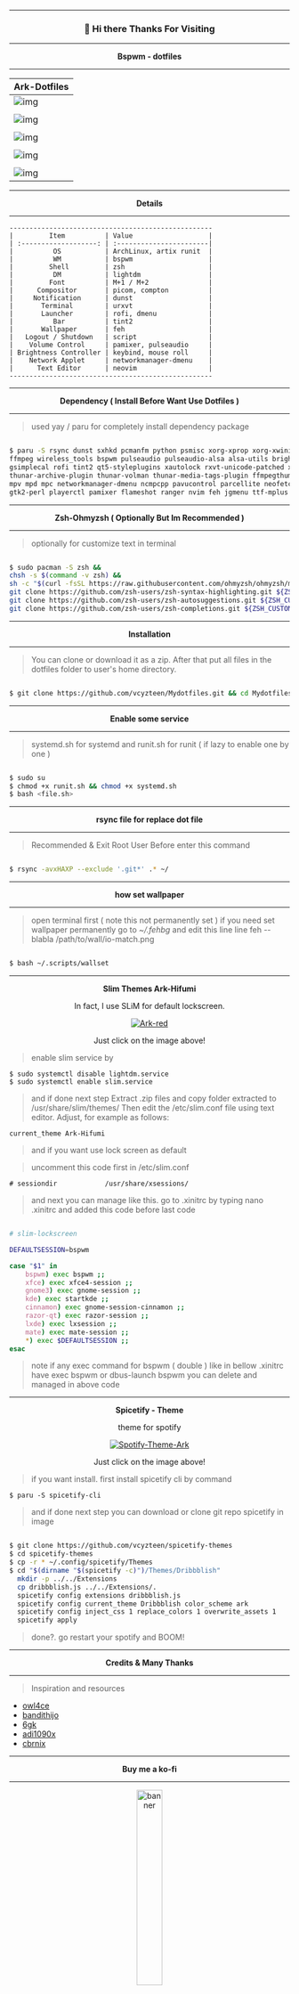 ------------------------------
<h3 align="center">👋 Hi there Thanks For Visiting</h3>
<img alt="" align="right" src="https://badges.pufler.dev/visits/vcyzteen/Mydotfiles?style=flat-square&label=&color=fa74b2&logo=GitHub&logoColor=white&labelColor=373e4d"/>

------------------------------
<b><p align="center">Bspwm - dotfiles</p></b>

------------------------------

| Ark-Dotfiles |
|-----------------------|
|![img](images/ark.png)|
||
|![img](images/gimp.png)|
||
|![img](images/no1.png)|
||
|![img](images/2.png)|
||
|![img](images/center.png)|

------------------------------
<b><p align="center">Details</p></b>

------------------------------

```
---------------------------------------------------
|         Item          | Value                   |
| :-------------------: | :-----------------------|
|          OS           | ArchLinux, artix runit  |
|          WM           | bspwm                   |
|         Shell         | zsh                     |
|          DM           | lightdm                 |
|         Font          | M+1 / M+2               |
|      Compositor       | picom, compton          |
|     Notification      | dunst                   |
|       Terminal        | urxvt                   |
|       Launcher        | rofi, dmenu             |
|          Bar          | tint2                   |
|       Wallpaper       | feh                     |
|   Logout / Shutdown   | script                  |
|    Volume Control     | pamixer, pulseaudio     |
| Brightness Controller | keybind, mouse roll     |
|    Network Applet     | networkmanager-dmenu    |
|      Text Editor      | neovim                  |
---------------------------------------------------
```

------------------------------
<b><p align="center">Dependency ( Install Before Want Use Dotfiles )</p></b>

------------------------------

> used yay / paru for completely install dependency package
```bash

$ paru -S rsync dunst sxhkd pcmanfm python psmisc xorg-xprop xorg-xwininfo imagemagick \
ffmpeg wireless_tools bspwm pulseaudio pulseaudio-alsa alsa-utils brightnessctl nitrogen \
gsimplecal rofi tint2 qt5-styleplugins xautolock rxvt-unicode-patched xclip scrot thunar \
thunar-archive-plugin thunar-volman thunar-media-tags-plugin ffmpegthumbnailer tumbler viewnior \
mpv mpd mpc networkmanager-dmenu ncmpcpp pavucontrol parcellite neofetch w3m htop picom-ibhagwan-git \
gtk2-perl playerctl pamixer flameshot ranger nvim feh jgmenu ttf-mplus slim
```
------------------------------
<b><p align="center">Zsh-Ohmyzsh ( Optionally But Im Recommended )</p></b>

------------------------------

> optionally for customize text in terminal
```bash

$ sudo pacman -S zsh &&
chsh -s $(command -v zsh) &&
sh -c "$(curl -fsSL https://raw.githubusercontent.com/ohmyzsh/ohmyzsh/master/tools/install.sh)" &&
git clone https://github.com/zsh-users/zsh-syntax-highlighting.git ${ZSH_CUSTOM:-~/.oh-my-zsh/custom}/plugins/zsh-syntax-highlighting &&
git clone https://github.com/zsh-users/zsh-autosuggestions.git ${ZSH_CUSTOM:-~/.oh-my-zsh/custom}/plugins/zsh-autosuggestions &&
git clone https://github.com/zsh-users/zsh-completions.git ${ZSH_CUSTOM:=~/.oh-my-zsh/custom}/plugins/zsh-completions
```
------------------------------
<b><p align="center">Installation</p></b>

------------------------------

> You can clone or download it as a zip. After that put all files in the dotfiles folder to user's home directory.
```bash

$ git clone https://github.com/vcyzteen/Mydotfiles.git && cd Mydotfiles/
```
------------------------------
<b><p align="center">Enable some service</p></b>

------------------------------

> systemd.sh for systemd and runit.sh for runit ( if lazy to enable one by one )
```bash

$ sudo su
$ chmod +x runit.sh && chmod +x systemd.sh
$ bash <file.sh>
```
------------------------------
<b><p align="center">rsync file for replace dot file</p></b>

------------------------------

> Recommended & Exit Root User Before enter this command
```bash

$ rsync -avxHAXP --exclude '.git*' .* ~/
```
------------------------------
<b><p align="center">how set wallpaper</p></b>

------------------------------

> open terminal first ( note this not permanently set ) if you need set wallpaper permanently go to *~/.fehbg* and edit this line line feh --blabla /path/to/wall/io-match.png
```bash

$ bash ~/.scripts/wallset
```

------------------------------
<b><p align="center">Slim Themes Ark-Hifumi</p></b>
<p align="center">In fact, I use SLiM for default lockscreen.</p>
<p align="center"><a href="https://drive.google.com/drive/folders/1_Ktq9kGqDi0TNC8Q49AWpLo2HvWkPhnQ?usp=sharing">
<img src="https://github.com/vcyzteen/Mydotfiles/blob/master/images/hifumi.png" alt="Ark-red" align="center"/></a></p>
<p align="center">Just click on the image above!</p>

> enable slim service by

    $ sudo systemctl disable lightdm.service 
    $ sudo systemctl enable slim.service   

> and if done next step
    Extract .zip files and copy folder extracted to /usr/share/slim/themes/
    Then edit the /etc/slim.conf file using text editor. Adjust, for example as follows:

    current_theme Ark-Hifumi

> and if you want use lock screen as default

> uncomment this code first in /etc/slim.conf

    # sessiondir            /usr/share/xsessions/

> and next you can manage like this. go to .xinitrc by typing nano .xinitrc and added this code before last code

```bash

# slim-lockscreen

DEFAULTSESSION=bspwm

case "$1" in
    bspwm) exec bspwm ;;
    xfce) exec xfce4-session ;;
    gnome3) exec gnome-session ;;
    kde) exec startkde ;;
    cinnamon) exec gnome-session-cinnamon ;;
    razor-qt) exec razor-session ;;
    lxde) exec lxsession ;;
    mate) exec mate-session ;;
    *) exec $DEFAULTSESSION ;;
esac
```
> note if any exec command for bspwm ( double ) like in bellow .xinitrc have exec bspwm or dbus-launch bspwm you can delete and managed in above code

------------------------------

<b><p align="center">Spicetify - Theme</p></b>
<p align="center">theme for spotify</p>
<p align="center"><a href="https://github.com/vcyzteen/spicetify-themes/tree/master/Dribbblish">
<img src="https://github.com/vcyzteen/spicetify-themes/blob/master/Dribbblish/2021-04-15-165740_1366x768_scrot.png" alt="Spotify-Theme-Ark" align="center"/></a></p>
<p align="center">Just click on the image above!</p>

> if you want install. first install spicetify cli by command

    $ paru -S spicetify-cli

> and if done next step you can download or clone git repo spicetify in image

```bash

$ git clone https://github.com/vcyzteen/spicetify-themes
$ cd spicetify-themes
$ cp -r * ~/.config/spicetify/Themes
$ cd "$(dirname "$(spicetify -c)")/Themes/Dribbblish"
  mkdir -p ../../Extensions
  cp dribbblish.js ../../Extensions/.
  spicetify config extensions dribbblish.js
  spicetify config current_theme Dribbblish color_scheme ark
  spicetify config inject_css 1 replace_colors 1 overwrite_assets 1
  spicetify apply
```
> done?. go restart your spotify and BOOM!

------------------------------

<b><p align="center">Credits & Many Thanks</p></b>

------------------------------

> Inspiration and resources

* [owl4ce](https://github.com/owl4ce)
* [bandithijo](https://github.com/bandithijo)
* [6gk](https://github.com/6gk)
* [adi1090x](https://github.com/adi1090x)
* [cbrnix](https://github.com/cbrnix/)
-----------------------------------------

<b><p align="center">Buy me a ko-fi</p></b>

------------------------------

<p align="center"><a href="https://ko-fi.com/iocode"><img alt="banner" width="30%" src="https://www.ko-fi.com/img/githubbutton_sm.svg" /></a>

-----------------------------------------
